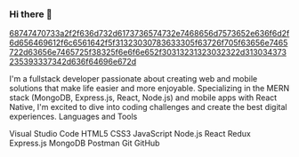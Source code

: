 ###                                    Hi there 👋

[68747470733a2f2f636d732d6173736574732e7468656d7573652e636f6d2f6d656469612f6c6561642f5f31323030783633305f63726f705f63656e7465722d63656e7465725f38325f6e6f6e652f30313231323032322d313034373235393337342d636f64696e672d](https://github.com/CarlosCantillo25/CarlosCantillo25/assets/133810602/33becb1d-b3e5-4f9e-9860-10f61ce0b923)

I'm a fullstack developer passionate about creating web and mobile solutions that make life easier and more enjoyable. Specializing in the MERN stack (MongoDB, Express.js, React, Node.js) and mobile apps with React Native, I'm excited to dive into coding challenges and create the best digital experiences.
Languages and Tools

Visual Studio Code HTML5 CSS3 JavaScript Node.js React Redux Express.js MongoDB Postman Git GitHub 
